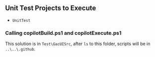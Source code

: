 ## Unit Test Projects to Execute

- `UnitTest`

### Calling copilotBuild.ps1 and copilotExecute.ps1

This solution is in `Test\GacUISrc`, after `ls` to this folder, scripts will be in `..\..\.github`.
